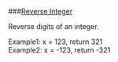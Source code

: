 ###[Reverse Integer](http://leetcode.com/onlinejudge#question_7)

Reverse digits of an integer.

Example1: x = 123, return 321  
Example2: x = -123, return -321
